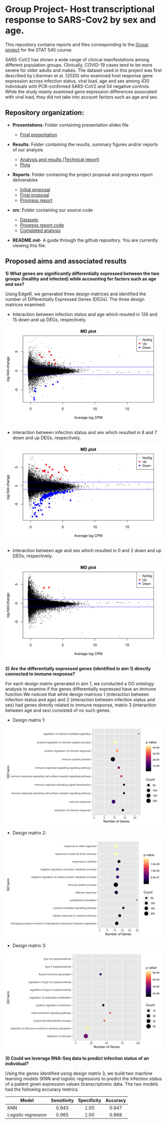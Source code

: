 # Group Project- Host transcriptional response to SARS-Cov2 by sex and age. 

This repository contains reports and files corresponding to the [Group project](https://stat540-ubc.github.io/group_project_rubrics.html) for the STAT 540 course. 

SARS-CoV2 has shown a wide range of clinical manifestations among different population groups. Clinically, COVID-19 cases tend to be more severe for older adults and makes. The dataset used in this project was first described by Liberman et al. (2020) who examined host response gene expression across infection status, viral load, age and sex among 430 individuals with PCR-confirmed SARS-CoV2 and 54 negative controls. While the study mainly examined gene expression differences associated with viral load, they did not take into account factors such as age and sex. 

## Repository organization:

* **Presentations**: Folder containing presentation slides file
    * [Final presentation](Presentations/STAT540.pptx)

* **Results**: Folder containing the results, summary figures and/or reports of our analysis 
    * [Analysis and results (Technical report)](Results/Analysis_and_Results.md)
    * [Plots](Results/Plots)

* **Reports**: Folder containing the project proposal and progress report deliverables
    * [Initial proposal](Reports/initial_project_proposal.md)
    * [Final proposal](Reports/final_project_proposal.md)
    * [Progress report](Reports/Progress-Report.md)
    

* **src**: Folder containing our source code
    * [Datasets](src/GSE152075)
    * [Progress report code](src/Progress_report.Rmd)
    * [Completed analysis](src/imputed.Rmd)

* **README.md**- A guide through the github repository. You are currently viewing this file.

## Proposed aims and associated results 

**1) What genes are significantly differentially expressed between the two groups (healthy and infected) while accounting for factors such as age and sex?**

Using EdgeR, we generated three design matrices and identified the number of Differentially Expressed Genes (DEGs). The three design matrices examined:

- Interaction between infection status and age which resuted in 126 and 15 down and up DEGs, respectively.

![](Results/Plots/MD_1.png)

- Interaction between infection status and sex which resulted in 8 and 7 down and up DEGs, respectively. 

![](Results/Plots/MD_2.png)

- Interaction between age and sex which resulted in 0 and 2 down and up DEGs, respectively. 

![](Results/Plots/MD_3.png)

**2) Are the differentially expressed genes (identified in aim 1) directly connected to immune response?**

For each design matrix generated in aim 1, we conducted a GO ontology analysis to examine if the genes differentially expressed have an immune function.We noticed that while design matrices 1 (interaction between infection status and age) and 2 (interaction between infection status and sex) had genes directly related to immune response, matrix 3 (interaction between age and sex) consisted of no such genes. 

- Design matrix 1:

![](Results/Plots/GoSeq_1.png)

- Design matrix 2:

![](Results/Plots/GoSeq_2.png)

- Design matrix 3:

![](Results/Plots/GoSeq_3.png)


**3) Could we leverage RNA-Seq data to predict infection status of an individual?**

Using the genes identified using design matrix 3, we build two machine learning models (KNN and logistic regression) to predict the infection status of a patient given expression values (transcriptomic data. The two models had the following accuracy metrics. 

| Model         | Sensitivity   | Specificity  | Accuracy |
| ------------- |:-------------:| :-----:| :--------------: |
| KNN           | 0.943 | 1.00 | 0.947 |
| Logistic regression      | 0.965 | 1.00 | 0.968 |


